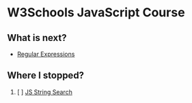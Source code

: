 # W3Schools JavaScript Course

## What is next?

* [Regular Expressions](https://javascript.info/regexp-introduction)

## Where I stopped?

1. [ ] [JS String Search](https://www.w3schools.com/js/js_string_search.asp)
